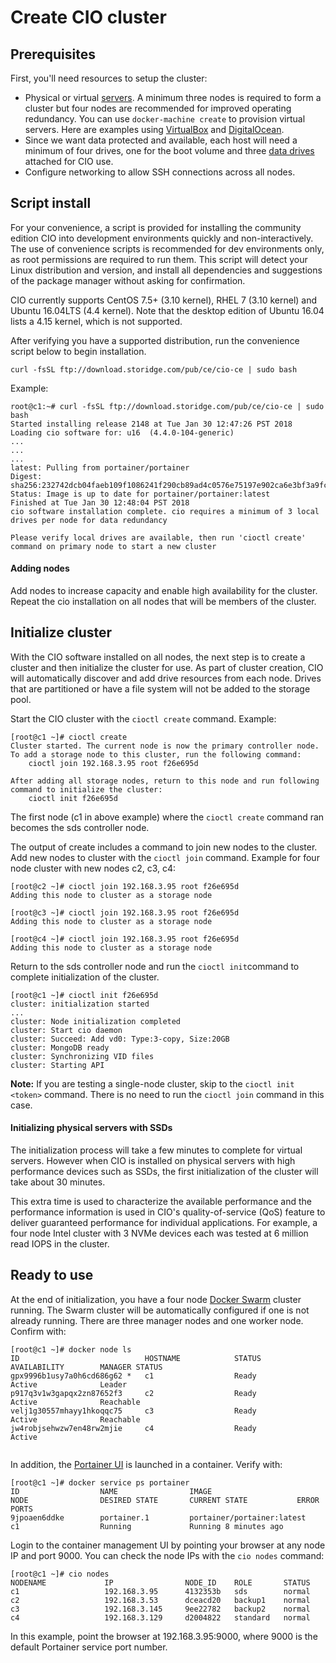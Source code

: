# Create CIO cluster

## **Prerequisites**

First, you'll need resources to setup the cluster:

- Physical or virtual [servers](http://storidge.com/docs/server-requirements/). A minimum three nodes is required to form a cluster but four nodes are recommended for improved operating redundancy. You can use `docker-machine create` to provision virtual servers. Here are examples using [VirtualBox](https://rominirani.com/docker-swarm-tutorial-b67470cf8872) and [DigitalOcean](https://www.digitalocean.com/community/tutorials/how-to-create-a-cluster-of-docker-containers-with-docker-swarm-and-digitalocean-on-centos-7).
- Since we want data protected and available, each host will need a minimum of four drives, one for the boot volume and three [data drives](http://storidge.com/docs/data-drive-requirements/) attached for CIO use.
- Configure networking to allow SSH connections across all nodes.

## **Script install**

For your convenience, a script is provided for installing the community edition CIO into development environments quickly and non-interactively. The use of convenience scripts is recommended for dev environments only, as root permissions are required to run them. This script will detect your Linux distribution and version, and install all dependencies and suggestions of the package manager without asking for confirmation.

CIO currently supports CentOS 7.5+ (3.10 kernel), RHEL 7 (3.10 kernel) and Ubuntu 16.04LTS (4.4 kernel). Note that the desktop edition of Ubuntu 16.04 lists a 4.15 kernel, which is not supported.

After verifying you have a supported distribution, run the convenience script below to begin installation.
```
curl -fsSL ftp://download.storidge.com/pub/ce/cio-ce | sudo bash

```

Example:

```
root@c1:~# curl -fsSL ftp://download.storidge.com/pub/ce/cio-ce | sudo bash
Started installing release 2148 at Tue Jan 30 12:47:26 PST 2018
Loading cio software for: u16  (4.4.0-104-generic)
...
...
...
latest: Pulling from portainer/portainer
Digest: sha256:232742dcb04faeb109f1086241f290cb89ad4c0576e75197e902ca6e3bf3a9fc
Status: Image is up to date for portainer/portainer:latest
Finished at Tue Jan 30 12:48:04 PST 2018
cio software installation complete. cio requires a minimum of 3 local drives per node for data redundancy

Please verify local drives are available, then run 'cioctl create' command on primary node to start a new cluster

```

#### **Adding nodes**

Add nodes to increase capacity and enable high availability for the cluster. Repeat the cio installation on all nodes that will be members of the cluster.

## **Initialize cluster**

With the CIO software installed on all nodes, the next step is to create a cluster and then initialize the cluster for use. As part of cluster creation, CIO will automatically discover and add drive resources from each node. Drives that are partitioned or have a file system will not be added to the storage pool.

Start the CIO cluster with the `cioctl create` command. Example:

```
[root@c1 ~]# cioctl create
Cluster started. The current node is now the primary controller node. To add a storage node to this cluster, run the following command:
    cioctl join 192.168.3.95 root f26e695d

After adding all storage nodes, return to this node and run following command to initialize the cluster:
    cioctl init f26e695d

```

The first node (c1 in above example) where the `cioctl create` command ran becomes the sds controller node.

The output of create includes a command to join new nodes to the cluster. Add new nodes to cluster with the `cioctl join` command. Example for four node cluster with new nodes c2, c3, c4:

```
[root@c2 ~]# cioctl join 192.168.3.95 root f26e695d
Adding this node to cluster as a storage node

```

```
[root@c3 ~]# cioctl join 192.168.3.95 root f26e695d
Adding this node to cluster as a storage node

```

```
[root@c4 ~]# cioctl join 192.168.3.95 root f26e695d
Adding this node to cluster as a storage node

```

Return to the sds controller node and run the `cioctl init`command to complete initialization of the cluster.

```
[root@c1 ~]# cioctl init f26e695d
cluster: initialization started
...
cluster: Node initialization completed
cluster: Start cio daemon
cluster: Succeed: Add vd0: Type:3-copy, Size:20GB
cluster: MongoDB ready
cluster: Synchronizing VID files
cluster: Starting API

```

**Note:** If you are testing a single-node cluster, skip to the `cioctl init <token>` command.  There is no need to run the `cioctl join` command in this case. 

#### **Initializing physical servers with SSDs**

The initialization process will take a few minutes to complete for virtual servers. However when CIO is installed on physical servers with high performance devices such as SSDs, the first initialization of the cluster will take about 30 minutes.

This extra time is used to characterize the available performance and the performance information is used in CIO's quality-of-service (QoS) feature to deliver guaranteed performance for individual applications. For example, a four node Intel cluster with 3 NVMe devices each was tested at 6 million read IOPS in the cluster.

## **Ready to use**

At the end of initialization, you have a four node [Docker Swarm](https://docs.docker.com/get-started/part4/) cluster running. The Swarm cluster will be automatically configured if one is not already running. There are three manager nodes and one worker node. Confirm with:

```
[root@c1 ~]# docker node ls
ID                            HOSTNAME            STATUS              AVAILABILITY        MANAGER STATUS
gpx9996b1usy7a0h6cd686g62 *   c1                  Ready               Active              Leader
p917q3v1w3gapqx2zn87652f3     c2                  Ready               Active              Reachable
velj1g30557mhayy1hkoqqc75     c3                  Ready               Active              Reachable
jw4robjsehwzw7en48rw2mjie     c4                  Ready               Active


```

In addition, the [Portainer UI](https://portainer.io/) is launched in a container. Verify with:

```
[root@c1 ~]# docker service ps portainer
ID                  NAME                IMAGE                        NODE                DESIRED STATE       CURRENT STATE           ERROR               PORTS
9jpoaen6ddke        portainer.1         portainer/portainer:latest   c1                  Running             Running 8 minutes ago

```

Login to the container management UI by pointing your browser at any node IP and port 9000. You can check the node IPs with the `cio nodes` command:

```
[root@c1 ~]# cio nodes
NODENAME             IP                NODE_ID    ROLE       STATUS
c1                   192.168.3.95      4132353b   sds        normal
c2                   192.168.3.53      dceacd20   backup1    normal
c3                   192.168.3.145     9ee22782   backup2    normal
c4                   192.168.3.129     d2004822   standard   normal

```

In this example, point the browser at 192.168.3.95:9000, where 9000 is the default Portainer service port number.
